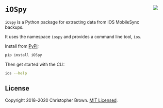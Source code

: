 # `iOSpy` <img align="right" src="https://badge.fury.io/py/iOSpy.svg">

`iOSpy` is a Python package for extracting data from iOS MobileSync backups.

It uses the namespace `iospy` and provides a command line tool, `ios`.

Install from [PyPI](https://pypi.org/project/iOSpy/):

```sh
pip install iOSpy
```

Then get started with the CLI:

```sh
ios --help
```


## License

Copyright 2018–2020 Christopher Brown.
[MIT Licensed](https://chbrown.github.io/licenses/MIT/#2018-2020).
